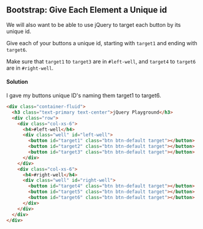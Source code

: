 ## Bootstrap: Give Each Element a Unique id

We will also want to be able to use jQuery to target each button by its unique id.

Give each of your buttons a unique id, starting with `target1` and ending with `target6`.

Make sure that `target1` to `target3` are in `#left-well`, and `target4` to `target6` are in `#right-well`.



#### Solution 

I gave my buttons unique ID's naming them target1 to target6.   

`````html
<div class="container-fluid">
  <h3 class="text-primary text-center">jQuery Playground</h3>
  <div class="row">
    <div class="col-xs-6">
      <h4>#left-well</h4>
      <div class="well" id="left-well">
        <button id="target1" class="btn btn-default target"></button>
        <button id="target2" class="btn btn-default target"></button>
        <button id="target3" class="btn btn-default target"></button>
      </div>
    </div>
    <div class="col-xs-6">
      <h4>#right-well</h4>
      <div class="well" id="right-well">
        <button id="target4" class="btn btn-default target"></button>
        <button id="target5" class="btn btn-default target"></button>
        <button id="target6" class="btn btn-default target"></button>
      </div>
    </div>
  </div>
</div>
`````